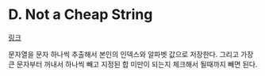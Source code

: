 # D. Not a Cheap String

[링크](https://codeforces.com/contest/1702/problem/D)

문자열을 문자 하나씩 추출해서 본인의 인덱스와 알파벳 값으로 저장한다. 그리고 가장 큰 문자부터 꺼내서 하나씩 빼고 지정된 합 미만이 되는지 체크해서 될때까지 빼면 된다.